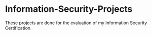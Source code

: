 # Information-Security-Projects
These projects are done for the evaluation of my Information Security Certification.
